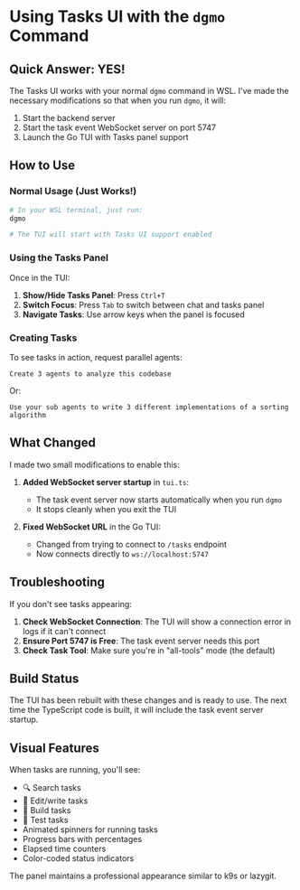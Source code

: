 # Using Tasks UI with the `dgmo` Command

## Quick Answer: YES!

The Tasks UI works with your normal `dgmo` command in WSL. I've made the necessary modifications so that when you run `dgmo`, it will:

1. Start the backend server
2. Start the task event WebSocket server on port 5747
3. Launch the Go TUI with Tasks panel support

## How to Use

### Normal Usage (Just Works!)

```bash
# In your WSL terminal, just run:
dgmo

# The TUI will start with Tasks UI support enabled
```

### Using the Tasks Panel

Once in the TUI:

1. **Show/Hide Tasks Panel**: Press `Ctrl+T`
2. **Switch Focus**: Press `Tab` to switch between chat and tasks panel
3. **Navigate Tasks**: Use arrow keys when the panel is focused

### Creating Tasks

To see tasks in action, request parallel agents:

```
Create 3 agents to analyze this codebase
```

Or:

```
Use your sub agents to write 3 different implementations of a sorting algorithm
```

## What Changed

I made two small modifications to enable this:

1. **Added WebSocket server startup** in `tui.ts`:

   - The task event server now starts automatically when you run `dgmo`
   - It stops cleanly when you exit the TUI

2. **Fixed WebSocket URL** in the Go TUI:
   - Changed from trying to connect to `/tasks` endpoint
   - Now connects directly to `ws://localhost:5747`

## Troubleshooting

If you don't see tasks appearing:

1. **Check WebSocket Connection**: The TUI will show a connection error in logs if it can't connect
2. **Ensure Port 5747 is Free**: The task event server needs this port
3. **Check Task Tool**: Make sure you're in "all-tools" mode (the default)

## Build Status

The TUI has been rebuilt with these changes and is ready to use. The next time the TypeScript code is built, it will include the task event server startup.

## Visual Features

When tasks are running, you'll see:

- 🔍 Search tasks
- 📝 Edit/write tasks
- 🚀 Build tasks
- 🧪 Test tasks
- Animated spinners for running tasks
- Progress bars with percentages
- Elapsed time counters
- Color-coded status indicators

The panel maintains a professional appearance similar to k9s or lazygit.
